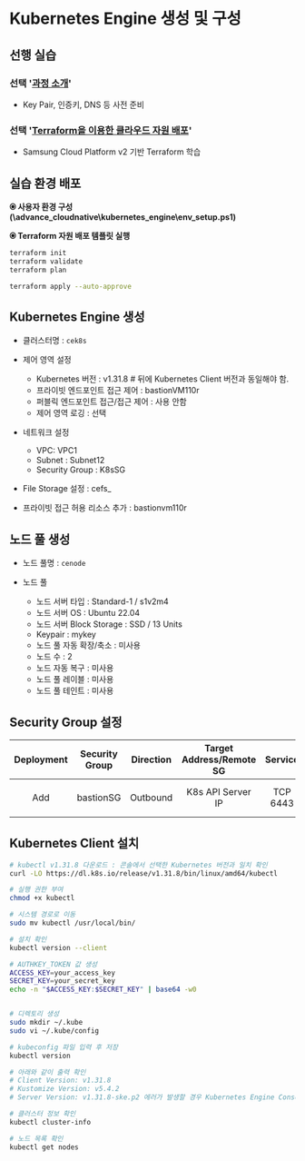 # Kubernetes Engine 생성 및 구성

## 선행 실습

### 선택 '[과정 소개](https://github.com/SCPv2/ce_advance_introduction/blob/main/README.md)'

- Key Pair, 인증키, DNS 등 사전 준비

### 선택 '[Terraform을 이용한 클라우드 자원 배포](https://github.com/SCPv2/advance_iac/blob/main/terraform/README.md)'

- Samsung Cloud Platform v2 기반 Terraform 학습

## 실습 환경 배포

**&#128906; 사용자 환경 구성 (\advance_cloudnative\kubernetes_engine\env_setup.ps1)**

**&#128906; Terraform 자원 배포 템플릿 실행**

```bash
terraform init
terraform validate
terraform plan

terraform apply --auto-approve
```

## Kubernetes Engine 생성

- 클러스터명 : `cek8s`

- 제어 영역 설정
  - Kubernetes 버전 : v1.31.8  # 뒤에 Kubernetes Client 버전과 동일해야 함.
  - 프라이빗 엔드포인트 접근 제어 : bastionVM110r
  - 퍼블릭 엔드포인트 접근/접근 제어 : 사용 안함
  - 제어 영역 로깅 : 선택
  
- 네트워크 설정
  - VPC: VPC1
  - Subnet : Subnet12
  - Security Group : K8sSG

- File Storage 설정 : cefs_

- 프라이빗 접근 허용 리소스 추가 : bastionvm110r

## 노드 풀 생성

- 노드 풀명 : `cenode`

- 노드 풀
  - 노드 서버 타입 : Standard-1 / s1v2m4
  - 노드 서버 OS : Ubuntu 22.04
  - 노드 서버 Block Storage : SSD / 13 Units
  - Keypair : mykey
  - 노드 풀 자동 확장/축소 : 미사용
  - 노드 수 : 2
  - 노드 자동 복구 : 미사용
  - 노드 풀 레이블 : 미사용
  - 노드 풀 테인트 : 미사용

## Security Group 설정

|Deployment|Security Group|Direction|Target Address/Remote SG|Service|Description|
|:-----:|:-----:|:-----:|:-----:|:-----:|:-----|
|Add|bastionSG|Outbound|K8s API Server IP|TCP 6443|Outbound to K8s API Server|

## Kubernetes Client 설치

```bash
# kubectl v1.31.8 다운로드 : 콘솔에서 선택한 Kubernetes 버전과 일치 확인
curl -LO https://dl.k8s.io/release/v1.31.8/bin/linux/amd64/kubectl

# 실행 권한 부여
chmod +x kubectl

# 시스템 경로로 이동
sudo mv kubectl /usr/local/bin/

# 설치 확인
kubectl version --client

# AUTHKEY_TOKEN 값 생성
ACCESS_KEY=your_access_key
SECRET_KEY=your_secret_key
echo -n "$ACCESS_KEY:$SECRET_KEY" | base64 -w0


# 디렉토리 생성
sudo mkdir ~/.kube
sudo vi ~/.kube/config

# kubeconfig 파일 입력 후 저장
kubectl version

# 아래와 같이 출력 확인
# Client Version: v1.31.8
# Kustomize Version: v5.4.2
# Server Version: v1.31.8-ske.p2 에러가 발생할 경우 Kubernetes Engine Console에서 프라이빗 엔드포인트 접근 허용 리소스에 서버 등록 확인

# 클러스터 정보 확인
kubectl cluster-info

# 노드 목록 확인
kubectl get nodes
```
